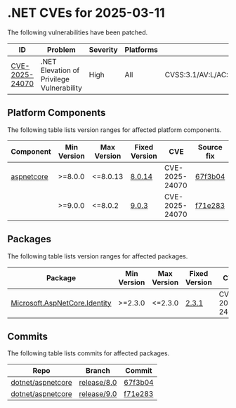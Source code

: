 # .NET CVEs for 2025-03-11

The following vulnerabilities have been patched.

| ID                               | Problem                                   | Severity | Platforms | CVSS                                                       |
| -------------------------------- | ----------------------------------------- | -------- | --------- | ---------------------------------------------------------- |
| [CVE-2025-24070][CVE-2025-24070] | .NET Elevation of Privilege Vulnerability | High     | All       | CVSS:3.1/AV:L/AC:L/PR:L/UI:N/S:U/C:H/I:H/A:H/E:U/RL:O/RC:C |


## Platform Components

The following table lists version ranges for affected platform components.

| Component | Min Version | Max Version | Fixed Version                                              | CVE            | Source fix          |
| --------- | ----------- | ----------- | ---------------------------------------------------------- | -------------- | ------------------- |
| [aspnetcore][aspnetcore] | >=8.0.0 | <=8.0.13 | [8.0.14](https://www.nuget.org/packages/aspnetcore/8.0.14) | CVE-2025-24070 | [67f3b04][67f3b04]  |
|           | >=9.0.0     | <=8.0.2     | [9.0.3](https://www.nuget.org/packages/aspnetcore/9.0.3)   | CVE-2025-24070 | [f71e283][f71e283]  |


## Packages

The following table lists version ranges for affected packages.

| Package                                                        | Min Version | Max Version | Fixed Version                                                               | CVE            | Source fix |
| -------------------------------------------------------------- | ----------- | ----------- | --------------------------------------------------------------------------- | -------------- | ---------- |
| [Microsoft.AspNetCore.Identity][Microsoft.AspNetCore.Identity] | >=2.3.0     | <=2.3.0     | [2.3.1](https://www.nuget.org/packages/Microsoft.AspNetCore.Identity/2.3.1) | CVE-2025-24070 |            |



## Commits

The following table lists commits for affected packages.

| Repo                                   | Branch                     | Commit             |
| -------------------------------------- | -------------------------- | ------------------ |
| [dotnet/aspnetcore][dotnet/aspnetcore] | [release/8.0][release/8.0] | [67f3b04][67f3b04] |
| [dotnet/aspnetcore][dotnet/aspnetcore] | [release/9.0][release/9.0] | [f71e283][f71e283] |



[CVE-2025-24070]: https://github.com/dotnet/announcements/issues/348
[aspnetcore]: https://www.nuget.org/packages/aspnetcore
[Microsoft.AspNetCore.Identity]: https://www.nuget.org/packages/Microsoft.AspNetCore.Identity
[dotnet/aspnetcore]: https://github.com/dotnet/aspnetcore
[release/8.0]: https://github.com/dotnet/aspnetcore/tree/release/8.0
[67f3b04]: https://github.com/dotnet/aspnetcore/commit/67f3b04274d3acb607fe95796dcb35f4f11149bf
[release/9.0]: https://github.com/dotnet/aspnetcore/tree/release/9.0
[f71e283]: https://github.com/dotnet/aspnetcore/commit/f71e283286d8470639486804053f28391f92fafc
